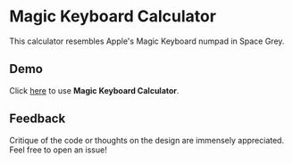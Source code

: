 # Magic Keyboard Calculator

This calculator resembles Apple's Magic Keyboard numpad in Space Grey.

## Demo
Click [here](https://oasaleh.github.io/calculator/) to use **Magic Keyboard Calculator**.

## Feedback
Critique of the code or thoughts on the design are immensely appreciated. Feel free to open an issue!